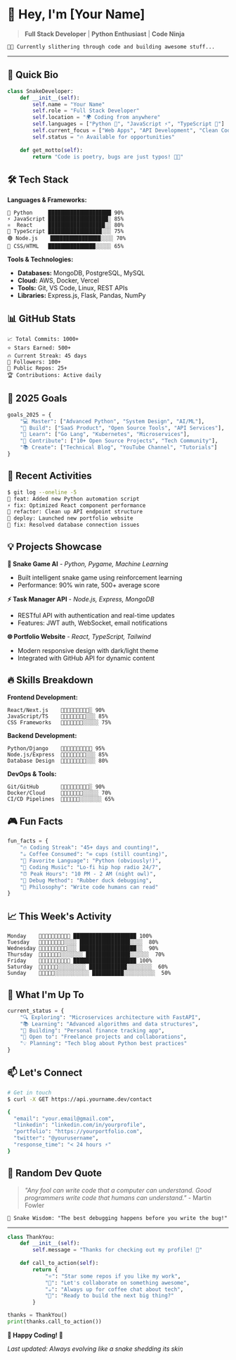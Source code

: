 # 🐍 Hey, I'm [Your Name]

> **Full Stack Developer** | **Python Enthusiast** | **Code Ninja**

```
🐍💨 Currently slithering through code and building awesome stuff...
```

---

## 🚀 Quick Bio

```python
class SnakeDeveloper:
    def __init__(self):
        self.name = "Your Name"
        self.role = "Full Stack Developer" 
        self.location = "🌍 Coding from anywhere"
        self.languages = ["Python 🐍", "JavaScript ⚡", "TypeScript 🔷"]
        self.current_focus = ["Web Apps", "API Development", "Clean Code"]
        self.status = "🔥 Available for opportunities"
        
    def get_motto(self):
        return "Code is poetry, bugs are just typos! 🐍✨"
```

## 🛠️ Tech Stack

**Languages & Frameworks:**
```
🐍 Python     ████████████████████ 90%
⚡ JavaScript ███████████████████░ 85%  
⚛️  React     ██████████████████░░ 80%
🔷 TypeScript █████████████████░░░ 75%
🟢 Node.js    ████████████████░░░░ 70%
🎨 CSS/HTML   ███████████████░░░░░ 65%
```

**Tools & Technologies:**
- **Databases:** MongoDB, PostgreSQL, MySQL
- **Cloud:** AWS, Docker, Vercel
- **Tools:** Git, VS Code, Linux, REST APIs
- **Libraries:** Express.js, Flask, Pandas, NumPy

## 📊 GitHub Stats

```
📈 Total Commits: 1000+
⭐ Stars Earned: 500+  
🔥 Current Streak: 45 days
👥 Followers: 100+
📁 Public Repos: 25+
🏆 Contributions: Active daily
```

## 🎯 2025 Goals

```python
goals_2025 = {
    "💻 Master": ["Advanced Python", "System Design", "AI/ML"],
    "🚀 Build": ["SaaS Product", "Open Source Tools", "API Services"], 
    "🌱 Learn": ["Go Lang", "Kubernetes", "Microservices"],
    "🤝 Contribute": ["10+ Open Source Projects", "Tech Community"],
    "📚 Create": ["Technical Blog", "YouTube Channel", "Tutorials"]
}
```

## 🐍 Recent Activities

```bash
$ git log --oneline -5
🐍 feat: Added new Python automation script
⚡ fix: Optimized React component performance  
🔧 refactor: Clean up API endpoint structure
🚀 deploy: Launched new portfolio website
🐛 fix: Resolved database connection issues
```

## 💡 Projects Showcase

**🐍 Snake Game AI** - *Python, Pygame, Machine Learning*
- Built intelligent snake game using reinforcement learning
- Performance: 90% win rate, 500+ average score

**⚡ Task Manager API** - *Node.js, Express, MongoDB*
- RESTful API with authentication and real-time updates  
- Features: JWT auth, WebSocket, email notifications

**🌐 Portfolio Website** - *React, TypeScript, Tailwind*
- Modern responsive design with dark/light theme
- Integrated with GitHub API for dynamic content

## 🔥 Skills Breakdown

**Frontend Development:**
```
React/Next.js    🐍🐍🐍🐍🐍🐍🐍🐍🐍░ 90%
JavaScript/TS    🐍🐍🐍🐍🐍🐍🐍🐍░░░ 85%
CSS Frameworks   🐍🐍🐍🐍🐍🐍🐍░░░░░ 75%
```

**Backend Development:**
```  
Python/Django    🐍🐍🐍🐍🐍🐍🐍🐍🐍🐍 95%
Node.js/Express  🐍🐍🐍🐍🐍🐍🐍🐍░░░ 85%
Database Design  🐍🐍🐍🐍🐍🐍🐍🐍░░░ 80%
```

**DevOps & Tools:**
```
Git/GitHub       🐍🐍🐍🐍🐍🐍🐍🐍🐍░ 90%
Docker/Cloud     🐍🐍🐍🐍🐍🐍🐍░░░░░ 70%
CI/CD Pipelines  🐍🐍🐍🐍🐍🐍░░░░░░░ 65%
```

## 🎮 Fun Facts

```python
fun_facts = {
    "🔥 Coding Streak": "45+ days and counting!",
    "☕ Coffee Consumed": "∞ cups (still counting)",
    "🐍 Favorite Language": "Python (obviously!)",
    "🎵 Coding Music": "Lo-fi hip hop radio 24/7",
    "⏰ Peak Hours": "10 PM - 2 AM (night owl)",
    "🎯 Debug Method": "Rubber duck debugging",
    "💭 Philosophy": "Write code humans can read"
}
```

## 📈 This Week's Activity

```
Monday    🐍🐍🐍🐍🐍🐍🐍🐍🐍🐍 ████████████████████ 100%
Tuesday   🐍🐍🐍🐍🐍🐍🐍🐍░░░░ ████████████████░░░░  80%  
Wednesday 🐍🐍🐍🐍🐍🐍🐍🐍🐍░░░ ██████████████████░░  90%
Thursday  🐍🐍🐍🐍🐍🐍🐍░░░░░░░ ██████████████░░░░░░  70%
Friday    🐍🐍🐍🐍🐍🐍🐍🐍🐍🐍 ████████████████████ 100%
Saturday  🐍🐍🐍🐍🐍🐍░░░░░░░░░ ████████████░░░░░░░░  60%
Sunday    🐍🐍🐍🐍🐍░░░░░░░░░░░ ██████████░░░░░░░░░░  50%
```

## 🌟 What I'm Up To

```python
current_status = {
    "🔍 Exploring": "Microservices architecture with FastAPI",
    "📚 Learning": "Advanced algorithms and data structures", 
    "🚀 Building": "Personal finance tracking app",
    "🤝 Open to": "Freelance projects and collaborations",
    "💡 Planning": "Tech blog about Python best practices"
}
```

## 📫 Let's Connect

```bash
# Get in touch
$ curl -X GET https://api.yourname.dev/contact

{
  "email": "your.email@gmail.com",
  "linkedin": "linkedin.com/in/yourprofile", 
  "portfolio": "https://yourportfolio.com",
  "twitter": "@yourusername",
  "response_time": "< 24 hours ⚡"
}
```

## 💬 Random Dev Quote

> *"Any fool can write code that a computer can understand. Good programmers write code that humans can understand."* - Martin Fowler

```
🐍 Snake Wisdom: "The best debugging happens before you write the bug!"
```

---

```python
class ThankYou:
    def __init__(self):
        self.message = "Thanks for checking out my profile! 🐍"
        
    def call_to_action(self):
        return {
            "⭐": "Star some repos if you like my work",
            "🤝": "Let's collaborate on something awesome", 
            "☕": "Always up for coffee chat about tech",
            "🚀": "Ready to build the next big thing?"
        }

thanks = ThankYou()
print(thanks.call_to_action())
```

**🐍 Happy Coding! 🚀**

*Last updated: Always evolving like a snake shedding its skin*

